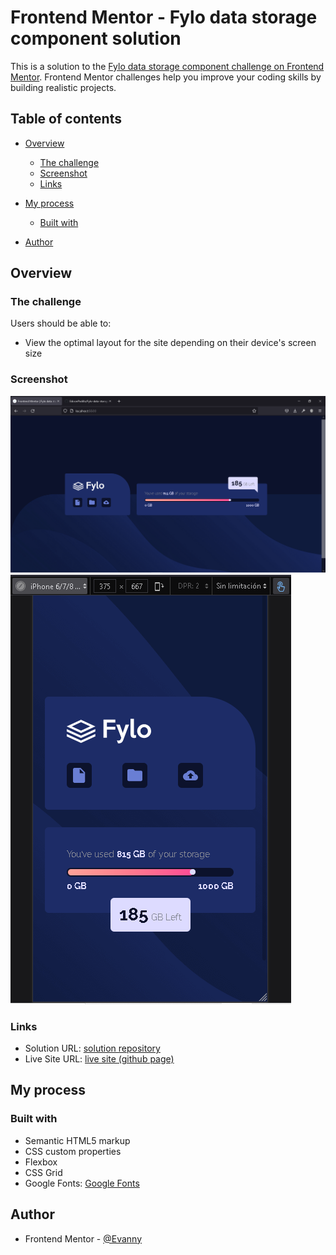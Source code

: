 # Frontend Mentor - Fylo data storage component solution

This is a solution to the [Fylo data storage component challenge on Frontend Mentor](https://www.frontendmentor.io/challenges/fylo-data-storage-component-1dZPRbV5n). Frontend Mentor challenges help you improve your coding skills by building realistic projects.

## Table of contents

- [Overview](#overview)
  - [The challenge](#the-challenge)
  - [Screenshot](#screenshot)
  - [Links](#links)
- [My process](#my-process)
  - [Built with](#built-with)
 
- [Author](#author)


## Overview

### The challenge

Users should be able to:

- View the optimal layout for the site depending on their device's screen size

### Screenshot

![](./screenshots-solutions/screenshot-desktop-solution.png)
![](./screenshots-solutions/screenshot-mobile-solution.png)

### Links

- Solution URL: [solution repository](https://github.com/EdisonPadilla/Fylo-data-storage-component.git)
- Live Site URL: [live site (github page)](https://edisonpadilla.github.io/Fylo-data-storage-component/)

## My process

### Built with

- Semantic HTML5 markup
- CSS custom properties
- Flexbox
- CSS Grid
- Google Fonts: [Google Fonts](https://fonts.google.com/)

## Author

- Frontend Mentor - [@Evanny](https://www.frontendmentor.io/profile/Evanny)
